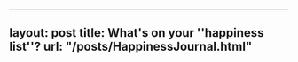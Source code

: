 
---
layout:       post
title:        What's on your ''happiness list''?
url:          "/posts/HappinessJournal.html"
---
            